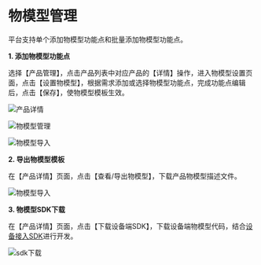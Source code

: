# 物模型管理

平台支持单个添加物模型功能点和批量添加物模型功能点。

**1. 添加物模型功能点**

选择【产品管理】，点击产品列表中对应产品的【详情】操作，进入物模型设置页面，点击【设置物模型】，根据需求添加或选择物模型功能点，完成功能点编辑后，点击【保存】，使物模型模板生效。

![产品详情](/images\qinghua\device-management\my-product.png)

![物模型管理](/images\qinghua\device-management\object-model-setting.png)

![物模型导入](/images\qinghua\device-management\object-model-import.png)

**2. 导出物模型模板**

在【产品详情】页面，点击【查看/导出物模型】，下载产品物模型描述文件。

![物模型导入](/images\qinghua\device-management\object-model-export.png)

**3. 物模型SDK下载**

在【产品详情】页面，点击【下载设备端SDK】，下载设备端物模型代码，结合[设备接入SDK](/book/device-management/standard-access/sdk/sdk.md)进行开发。

![sdk下载](/images\qinghua\device-management\sdk-download.png)